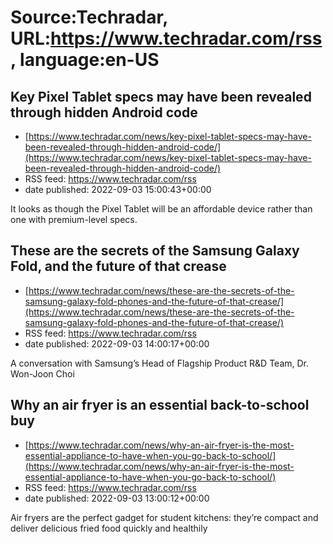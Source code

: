 # Source:Techradar, URL:https://www.techradar.com/rss, language:en-US

## Key Pixel Tablet specs may have been revealed through hidden Android code
 - [https://www.techradar.com/news/key-pixel-tablet-specs-may-have-been-revealed-through-hidden-android-code/](https://www.techradar.com/news/key-pixel-tablet-specs-may-have-been-revealed-through-hidden-android-code/)
 - RSS feed: https://www.techradar.com/rss
 - date published: 2022-09-03 15:00:43+00:00

It looks as though the Pixel Tablet will be an affordable device rather than one with premium-level specs.

## These are the secrets of the Samsung Galaxy Fold, and the future of that crease
 - [https://www.techradar.com/news/these-are-the-secrets-of-the-samsung-galaxy-fold-phones-and-the-future-of-that-crease/](https://www.techradar.com/news/these-are-the-secrets-of-the-samsung-galaxy-fold-phones-and-the-future-of-that-crease/)
 - RSS feed: https://www.techradar.com/rss
 - date published: 2022-09-03 14:00:17+00:00

A conversation with Samsung’s Head of Flagship Product R&amp;D Team, Dr. Won-Joon Choi

## Why an air fryer is an essential back-to-school buy
 - [https://www.techradar.com/news/why-an-air-fryer-is-the-most-essential-appliance-to-have-when-you-go-back-to-school/](https://www.techradar.com/news/why-an-air-fryer-is-the-most-essential-appliance-to-have-when-you-go-back-to-school/)
 - RSS feed: https://www.techradar.com/rss
 - date published: 2022-09-03 13:00:12+00:00

Air fryers are the perfect gadget for student kitchens: they’re compact and deliver delicious fried food quickly and healthily


